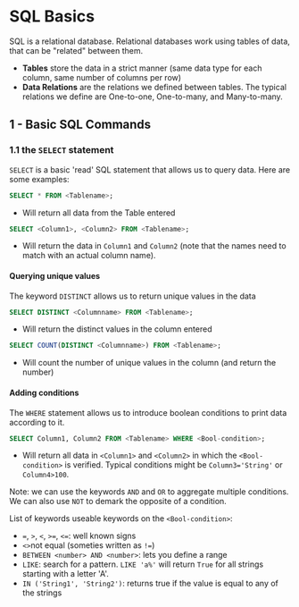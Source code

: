 # SQL Basics

SQL is a relational database. Relational databases work using tables of data, that can be "related" between them.
- **Tables** store the data in a strict manner (same data type for each column, same number of columns per row)
- **Data Relations** are the relations we defined between tables. The typical relations we define are One-to-one, One-to-many, and Many-to-many.

## 1 - Basic SQL Commands
### 1.1 the `SELECT` statement
`SELECT` is a basic 'read' SQL statement that allows us to query data. Here are some examples:

```SQL
SELECT * FROM <Tablename>;
```
- Will return all data from the Table entered

```SQL
SELECT <Column1>, <Column2> FROM <Tablename>;
```
- Will return the data in `Column1` and `Column2` (note that the names need to match with an actual column name).

#### Querying unique values
The keyword `DISTINCT` allows us to return unique values in the data
```SQL
SELECT DISTINCT <Columnname> FROM <Tablename>;
```
- Will return the distinct values in the column entered

```SQL
SELECT COUNT(DISTINCT <Columnname>) FROM <Tablename>;
```
- Will count the number of unique values in the column (and return the number)

#### Adding conditions
The `WHERE` statement allows us to introduce boolean conditions to print data according to it.
```SQL
SELECT Column1, Column2 FROM <Tablename> WHERE <Bool-condition>;
```
- Will return all data in `<Column1>` and `<Column2>` in which the `<Bool-condition>` is verified. Typical conditions might be `Column3='String'` or `Column4>100`.

Note: we can use the keywords `AND` and `OR` to aggregate multiple conditions. We can also use `NOT` to demark the opposite of a condition.

List of keywords useable keywords on the `<Bool-condition>`:
- `=`, `>`, `<`, `>=`, `<=`: well known signs
- `<>`not equal (someties written as `!=`)
- `BETWEEN <number> AND <number>`: lets you define a range
- `LIKE`: search for a pattern. `LIKE 'a%'` will return `True` for all strings starting with a letter 'A'.
- `IN ('String1', 'String2')`: returns true if the value is equal to any of the strings
